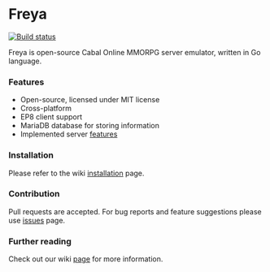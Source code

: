 # Freya

[![Build status](https://github.com/ubis/Freya/actions/workflows/go.yml/badge.svg)](https://github.com/ubis/Freya/actions)

Freya is open-source Cabal Online MMORPG server emulator, written in Go language.

### Features ###
* Open-source, licensed under MIT license
* Cross-platform
* EP8 client support
* MariaDB database for storing information
* Implemented server [features](https://github.com/ubis/Freya/wiki/Features)

### Installation ###
Please refer to the wiki [installation](https://github.com/ubis/Freya/wiki/Building-and-installing) page.

### Contribution ###
Pull requests are accepted. For bug reports and feature suggestions please use [issues](https://github.com/ubis/Freya/issues) page.

### Further reading ###
Check out our wiki [page](https://github.com/ubis/Freya/wiki) for more information.
